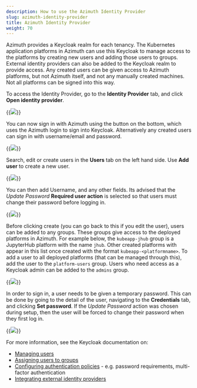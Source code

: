 ```yaml
---
description: How to use the Azimuth Identity Provider
slug: azimuth-identity-provider
title: Azimuth Identity Provider
weight: 70
---
```


Azimuth provides a Keycloak realm for each tenancy. The Kubernetes application platforms in Azimuth can use this Keycloak to manage access to the platforms by creating new users and adding those users to groups. External identity providers can also be added to the Keycloak realm to provide access. Any created users can be given access to Azimuth platforms, but not Azimuth itself, and not any manually created machines. Not all platforms can be signed into this way.

To access the Identity Provider, go to the **Identity Provider** tab, and click **Open identity provider**.

{{<image src="img/docs/azimuth-identity-provider/azimuth-id.png"  wrapper="col-12 mx-auto text-center">}}

You can now sign in with Azimuth using the button on the bottom, which uses the Azimuth login to sign into Keycloak. Alternatively any created users can sign in with username/email and password.

{{<image src="img/docs/azimuth-identity-provider/keycloak-signin.png"  wrapper="col-6 mx-auto text-center">}}

Search, edit or create users in the **Users** tab on the left hand side. Use **Add user** to create a new user.

{{<image src="img/docs/azimuth-identity-provider/keycloak-add-user.png"  wrapper="col-12 mx-auto text-center">}}

You can then add Username, and any other fields. Its advised that the *Update Password* **Required user action** is selected so that users must change their password before logging in.

{{<image src="img/docs/azimuth-identity-provider/create-test-user.png"  wrapper="col-9 mx-auto text-center">}}

Before clicking create (you can go back to this if you edit the user), users can be added to any groups. These groups give access to the deployed platforms in Azimuth. For example below, the `kubeapp-jhub` group is a JupyterHub platform with the name `jhub`. Other created platforms with appear in this list once created with the format `kubeapp-<platformname>`. To add a user to all deployed platforms (that can be managed through this), add the user to the `platform-users` group. Users who need access as a Keycloak admin can be added to the `admins` group.

{{<image src="img/docs/azimuth-identity-provider/join-groups.png"  wrapper="col-6 mx-auto text-center">}}

In order to sign in, a user needs to be given a temporary password. This can be done by going to the detail of the user, navigating to the **Credentials** tab, and clicking **Set password**. If the *Update Password* action was chosen during setup, then the user will be forced to change their password when they first log in.

{{<image src="img/docs/azimuth-identity-provider/set-password.png"  wrapper="col-12 mx-auto text-center">}}

For more information, see the Keycloak documentation on: 

- [Managing users](https://www.keycloak.org/docs/latest/server_admin/#assembly-managing-users_server_administration_guide)
- [Assigning users to groups](https://www.keycloak.org/docs/latest/server_admin/#proc-managing-groups_server_administration_guide)
- [Configuring authentication policies](https://www.keycloak.org/docs/latest/server_admin/#configuring-authentication_server_administration_guide) - e.g. password requirements, multi-factor authentication
- [Integrating external identity providers](https://www.keycloak.org/docs/latest/server_admin/#_identity_broker)